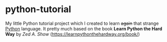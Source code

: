 # python-tutorial
My little Python tutorial project which I created to learn ~~again~~ that strange [Python](http://www.python.org) language.
It pretty much based on the book __Learn Python the Hard Way__ by _Zed A. Show_ (https://learnpythonthehardway.org/book/)
